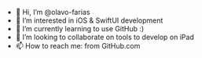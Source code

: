 - 👋 Hi, I’m @olavo-farias
- 👀 I’m interested in iOS & SwiftUI development
- 🌱 I’m currently learning to use GitHub :) 
- 💞️ I’m looking to collaborate on tools to develop on iPad
- 📫 How to reach me: from GitHub.com

<!---
olavo-farias/olavo-farias is a ✨ special ✨ repository because its `README.md` (this file) appears on your GitHub profile.
You can click the Preview link to take a look at your changes.
--->
